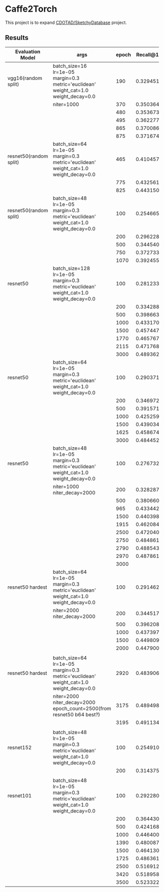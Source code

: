 # Caffe2Torch
This project is to expand [CDOTAD/SketchyDatabase](https://github.com/CDOTAD/SketchyDatabase) project.
## Results
| Evaluation Model       | args                                                                                                          | epoch | Recall@1 | Recall@5 |
| ---------------------- | ------------------------------------------------------------------------------------------------------------- | ----- | -------- | -------- |
| vgg16(random split)    | batch_size=16 <br> lr=1e-05 <br> margin=0.3 <br> metric='euclidean' <br> weight_cat=1.0 <br> weight_decay=0.0 | 190   | 0.329451 | 0.698081 |
|                        | niter=1000                                                                                                    | 370   | 0.350364 | 0.720847 |
|                        |                                                                                                               | 480   | 0.353673 | 0.707743 |
|                        |                                                                                                               | 495   | 0.362277 | 0.719788 |
|                        |                                                                                                               | 865   | 0.370086 | 0.729054 |
|                        |                                                                                                               | 875   | 0.371674 | 0.733289 |
| resnet50(random split) | batch_size=64 <br> lr=1e-05 <br> margin=0.3 <br> metric='euclidean' <br> weight_cat=1.0 <br> weight_decay=0.0 | 465   | 0.410457 | 0.802647 |
|                        |                                                                                                               | 775   | 0.432561 | 0.826737 |
|                        |                                                                                                               | 825   | 0.443150 | 0.821840 |
| resnet50(random split) | batch_size=48 <br> lr=1e-05 <br> margin=0.3 <br> metric='euclidean' <br> weight_cat=1.0 <br> weight_decay=0.0 | 100   | 0.254665 | 0.662872 |
|                        |                                                                                                               | 200   | 0.296228 | 0.708273 |
|                        |                                                                                                               | 500   | 0.344540 | 0.746923 |
|                        |                                                                                                               | 750   | 0.372733 | 0.773130 |
|                        |                                                                                                               | 1070  | 0.392455 | 0.793382 |
| resnet50               | batch_size=128<br> lr=1e-05 <br> margin=0.3 <br> metric='euclidean' <br> weight_cat=1.0 <br> weight_decay=0.0 | 100   | 0.281233 | 0.684806 |
|                        |                                                                                                               | 200   | 0.334288 | 0.741408 |
|                        |                                                                                                               | 500   | 0.398663 | 0.780687 |
|                        |                                                                                                               | 1000  | 0.433170 | 0.805646 |
|                        |                                                                                                               | 1500  | 0.457447 | 0.816967 |
|                        |                                                                                                               | 1770  | 0.465767 | 0.826650 |
|                        |                                                                                                               | 2115  | 0.471768 | 0.823923 |
|                        |                                                                                                               | 3000  | 0.489362 | 0.835788 |
| resnet50               | batch_size=64 <br> lr=1e-05 <br> margin=0.3 <br> metric='euclidean' <br> weight_cat=1.0 <br> weight_decay=0.0 | 100   | 0.290371 | 0.708674 |
|                        |                                                                                                               | 200   | 0.346972 | 0.750682 |
|                        |                                                                                                               | 500   | 0.391571 | 0.784097 |
|                        |                                                                                                               | 1000  | 0.425259 | 0.811102 |
|                        |                                                                                                               | 1500  | 0.439034 | 0.814512 |
|                        |                                                                                                               | 1625  | 0.458674 | 0.812057 |
|                        |                                                                                                               | 3000  | 0.484452 | 0.830742 |
| resnet50               | batch_size=48 <br> lr=1e-05 <br> margin=0.3 <br> metric='euclidean' <br> weight_cat=1.0 <br> weight_decay=0.0 | 100   | 0.276732 | 0.683170 |
|                        | niter=1000 <br>  niter_decay=2000                                                                             | 200   | 0.328287 | 0.737179 |
|                        |                                                                                                               | 500   | 0.380660 | 0.776187 |
|                        |                                                                                                               | 965   | 0.433442 | 0.805237 |
|                        |                                                                                                               | 1500  | 0.440398 | 0.811784 |
|                        |                                                                                                               | 1915  | 0.462084 | 0.828287 |
|                        |                                                                                                               | 2500  | 0.472040 | 0.831560 |
|                        |                                                                                                               | 2750  | 0.484861 | 0.831015 |
|                        |                                                                                                               | 2790  | 0.488543 | 0.837289 |
|                        |                                                                                                               | 2970  | 0.487861 | 0.838925 |
|                        |                                                                                                               | 3000  |
| resnet50 hardest       | batch_size=64 <br> lr=1e-05 <br> margin=0.3 <br> metric='euclidean' <br> weight_cat=1.0 <br> weight_decay=0.0 | 100   | 0.291462 | 0.710311 |
|                        | niter=2000 <br>  niter_decay=2000                                                                             | 200   | 0.344517 | 0.749454 |
|                        |                                                                                                               | 500   | 0.396208 | 0.785052 |
|                        |                                                                                                               | 1000  | 0.437397 | 0.810829 |
|                        |                                                                                                               | 1500  | 0.449809 | 0.820649 |
|                        |                                                                                                               | 2000  | 0.447900 | 0.815057 |
|                        |                                                                                                               |
| resnet50 hardest       | batch_size=64 <br> lr=1e-05 <br> margin=0.3 <br> metric='euclidean' <br> weight_cat=1.0 <br> weight_decay=0.0 | 2920  | 0.483906 | 0.834970 |
|                        | niter=2000 <br> niter_decay=2000 <br> epoch_count=2500(from resnet50 b64 best?)                               | 3175  | 0.489498 | 0.835788 |
|                        |                                                                                                               | 3195  | 0.491134 | 0.834152 |
|                        |                                                                                                               |       |
| resnet152              | batch_size=48 <br> lr=1e-05 <br> margin=0.3 <br> metric='euclidean' <br> weight_cat=1.0 <br> weight_decay=0.0 | 100   | 0.254910 | 0.662029 |
|                        |                                                                                                               | 200   | 0.314375 | 0.733497 |
|                        |                                                                                                               |       |
| resnet101              | batch_size=48 <br> lr=1e-05 <br> margin=0.3 <br> metric='euclidean' <br> weight_cat=1.0 <br> weight_decay=0.0 | 100   | 0.292280 | 0.699673 |
|                        |                                                                                                               | 200   | 0.364430 | 0.769913 |
|                        |                                                                                                               | 500   | 0.424168 | 0.810829 |
|                        |                                                                                                               | 1000  | 0.446400 | 0.824332 |
|                        |                                                                                                               | 1390  | 0.480087 | 0.837561 |
|                        |                                                                                                               | 1500  | 0.464130 | 0.824195 |
|                        |                                                                                                               | 1725  | 0.486361 | 0.851746 |
|                        |                                                                                                               | 2500  | 0.516912 | 0.851064 |
|                        |                                                                                                               | 3420  | 0.518958 | 0.856792 |
|                        |                                                                                                               | 3500  | 0.523322 | 0.858292 |